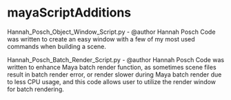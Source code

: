 # mayaScriptAdditions

Hannah_Posch_Object_Window_Script.py - @author Hannah Posch
Code was written to create an easy window with a few of my most used commands when building a scene.

Hannah_Posch_Batch_Render_Script.py - @author Hannah Posch
Code was written to enhance Maya batch render function, as sometimes scene files result in batch render error, or render slower during Maya batch render due to less CPU usage, and this code allows user to utilize the render window for batch rendering.

